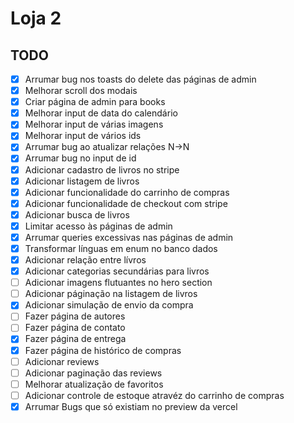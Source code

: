 # Loja 2

## TODO

-   [x] Arrumar bug nos toasts do delete das páginas de admin
-   [x] Melhorar scroll dos modais
-   [x] Criar página de admin para books
-   [x] Melhorar input de data do calendário
-   [x] Melhorar input de várias imagens
-   [x] Melhorar input de vários ids
-   [x] Arrumar bug ao atualizar relações N->N
-   [x] Arrumar bug no input de id
-   [x] Adicionar cadastro de livros no stripe
-   [x] Adicionar listagem de livros
-   [x] Adicionar funcionalidade do carrinho de compras
-   [x] Adicionar funcionalidade de checkout com stripe
-   [x] Adicionar busca de livros
-   [x] Limitar acesso às páginas de admin
-   [x] Arrumar queries excessivas nas páginas de admin
-   [x] Transformar línguas em enum no banco dados
-   [x] Adicionar relação entre lívros
-   [x] Adicionar categorias secundárias para livros
-   [ ] Adicionar imagens flutuantes no hero section
-   [ ] Adicionar páginação na listagem de livros
-   [x] Adicionar simulação de envio da compra
-   [ ] Fazer página de autores
-   [ ] Fazer página de contato
-   [x] Fazer página de entrega
-   [x] Fazer página de histórico de compras
-   [ ] Adicionar reviews
-   [ ] Adicionar paginação das reviews
-   [ ] Melhorar atualização de favoritos
-   [ ] Adicionar controle de estoque atravéz do carrinho de compras
-   [x] Arrumar Bugs que só existiam no preview da vercel
